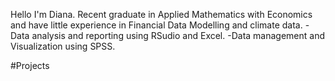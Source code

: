 Hello  I'm Diana. Recent graduate in Applied Mathematics with Economics and have little experience in Financial Data Modelling and climate data.
-Data analysis and reporting using RSudio and Excel.
-Data management and Visualization using SPSS.

#Projects



<!---
DianaRue/DianaRue is a ✨ special ✨ repository because its `README.md` (this file) appears on your GitHub profile.
You can click the Preview link to take a look at your changes.
--->
